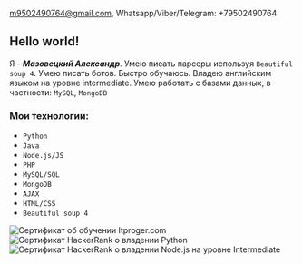 
m9502490764@gmail.com, Whatsapp/Viber/Telegram: +79502490764

## Hello world! ##
Я - ***Мазовецкий Александр***. Умею писать парсеры используя ` Beautiful soup 4 `. Умею писать ботов. Быстро обучаюсь. Владею английским языком на уровне intermediate. Умею работать с базами данных, в частности: `MySQL`, `MongoDB`

### Мои технологии: ###
- `Python`
- `Java`
- `Node.js/JS`
- `PHP`
- `MySQL/SQL`
- `MongoDB`
- `AJAX`
- `HTML/CSS`
- `Beautiful soup 4`

<!--[Сертификат об обучении Itproger.com](https://github.com/AVM1805/AVM1805/files/6190330/diplom.pdf)-->
![Сертификат об обучении Itproger.com](https://user-images.githubusercontent.com/63596853/133939055-7004e209-ce92-4605-9c94-38fd0360f9ae.jpg)
![Сертификат HackerRank о владении Python](https://user-images.githubusercontent.com/63596853/133938906-fa049cca-d911-4d7a-9413-a096544ab178.png)
![Сертификат HackerRank о владении Node.js на уровне Intermediate](https://user-images.githubusercontent.com/63596853/134394868-6abd50fb-bbe4-4610-8c94-413eeb9beb97.png)

